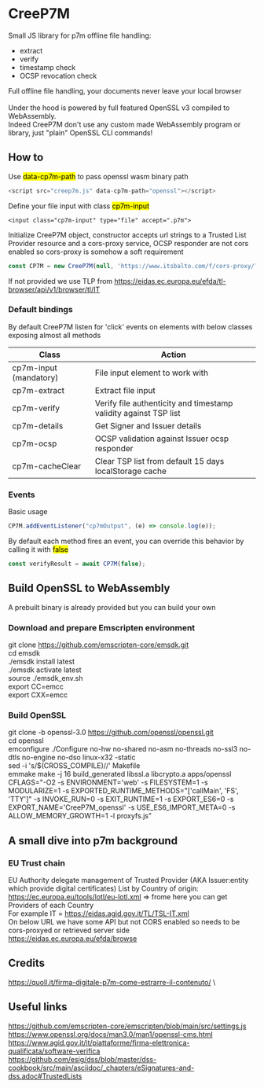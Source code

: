 ﻿# CreeP7M
Small JS library for p7m offline file handling: 
+ extract 
+ verify
+ timestamp check
+ OCSP revocation check

Full offline file handling, your documents never leave your local browser\
\
Under the hood is powered by full featured OpenSSL v3 compiled to WebAssembly.\
Indeed CreeP7M don't use any custom made WebAssembly program or library, just "plain" OpenSSL CLI commands!

## How to
Use <mark>data-cp7m-path</mark> to pass openssl wasm binary path
```javascript
<script src="creep7m.js" data-cp7m-path="openssl"></script>
```
Define your file input with class <mark>cp7m-input</mark>
```
<input class="cp7m-input" type="file" accept=".p7m">
```
Initialize CreeP7M object, constructor accepts url strings to a Trusted List Provider resource
and a cors-proxy service, OCSP responder are not cors enabled so cors-proxy is somehow
a soft requirement
```javascript
const CP7M = new CreeP7M(null, 'https://www.itsbalto.com/f/cors-proxy/?apiurl=');
```
If not provided we use TLP from https://eidas.ec.europa.eu/efda/tl-browser/api/v1/browser/tl/IT
### Default bindings
By default CreeP7M listen for 'click' events on elements with below classes
 exposing almost all methods

| Class          | Action  |
| -------------- | ------- |
| cp7m-input (mandatory)    | File input element to work with    |
| cp7m-extract   | Extract file input     |
| cp7m-verify    | Verify file authenticity and timestamp validity against TSP list |
| cp7m-details   | Get Signer and Issuer details |
| cp7m-ocsp      | OCSP validation against Issuer ocsp responder |
| cp7m-cacheClear| Clear TSP list from default 15 days localStorage cache |

### Events
Basic usage
```javascript
CP7M.addEventListener("cp7mOutput", (e) => console.log(e));
```
By default each method fires an event, you can override this behavior by
calling it with <mark>false</mark>
```javascript
const verifyResult = await CP7M(false);
```
## Build OpenSSL to WebAssembly
A prebuilt binary is already provided but you can build your own
### Download and prepare Emscripten environment
git clone https://github.com/emscripten-core/emsdk.git \
cd emsdk \
./emsdk install latest \
./emsdk activate latest \
source ./emsdk_env.sh \
export CC=emcc \
export CXX=emcc
### Build OpenSSL
git clone -b openssl-3.0 https://github.com/openssl/openssl.git \
cd openssl \
emconfigure ./Configure no-hw no-shared no-asm no-threads no-ssl3 no-dtls no-engine no-dso linux-x32 -static \
sed -i 's/$(CROSS_COMPILE)//' Makefile \
emmake make -j 16 build_generated libssl.a libcrypto.a apps/openssl CFLAGS="-O2 -s ENVIRONMENT='web' -s FILESYSTEM=1 -s MODULARIZE=1 -s EXPORTED_RUNTIME_METHODS=\"['callMain', 'FS', 'TTY']\" -s INVOKE_RUN=0 -s EXIT_RUNTIME=1 -s EXPORT_ES6=0 -s EXPORT_NAME='CreeP7M_openssl' -s USE_ES6_IMPORT_META=0 -s ALLOW_MEMORY_GROWTH=1 -l proxyfs.js"

## A small dive into p7m background
### EU Trust chain
EU Authority delegate management of Trusted Provider (AKA Issuer:entity which provide digital
certificates) List by Country of origin:\
https://ec.europa.eu/tools/lotl/eu-lotl.xml => frome here you can get Providers of each Country\
For example IT = https://eidas.agid.gov.it/TL/TSL-IT.xml \
On below URL we have some API but not CORS enabled so needs to
be cors-proxyed or retrieved server side \
https://eidas.ec.europa.eu/efda/browse

## Credits
https://quoll.it/firma-digitale-p7m-come-estrarre-il-contenuto/ \

## Useful links
https://github.com/emscripten-core/emscripten/blob/main/src/settings.js \
https://www.openssl.org/docs/man3.0/man1/openssl-cms.html \
https://www.agid.gov.it/it/piattaforme/firma-elettronica-qualificata/software-verifica \
https://github.com/esig/dss/blob/master/dss-cookbook/src/main/asciidoc/_chapters/eSignatures-and-dss.adoc#TrustedLists
